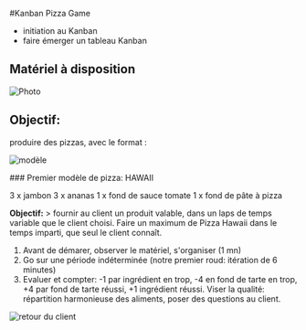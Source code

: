 #Kanban Pizza Game

* initiation au Kanban
* faire émerger un tableau Kanban

## Matériel à disposition

![Photo](http://media.agile42.com/cms_page_media/112/kpg%20-%20materials.jpg)

## Objectif: 

produire des pizzas, avec le format : 

![modèle](http://media.agile42.com/cms_page_media/112/kpg%20-%20pizza%20hawaii.jpg)

### Premier modèle de pizza: HAWAII

3 x jambon
3 x ananas
1 x fond de sauce tomate
1 x fond de pâte à pizza

**Objectif:** > fournir au client un produit valable, dans un laps de temps variable que le client choisi. Faire un maximum de Pizza Hawaii dans le temps imparti, que seul le client connaît. 

1. Avant de démarer, observer le matériel, s'organiser (1 mn)
2. Go sur une période indéterminée (notre premier roud: itération de 6 minutes)
3. Evaluer et compter: -1 par ingrédient en trop, -4 en fond de tarte en trop, +4 par fond de tarte réussi, +1 ingrédient réussi.
Viser la qualité: répartition harmonieuse des aliments, poser des questions au client. 

![retour du client](https://igcdn-photos-a-a.akamaihd.net/hphotos-ak-xaf1/t51.2885-15/11024370_865344613511448_918614347_n.jpg)







